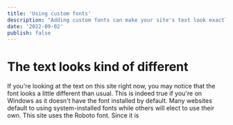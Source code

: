 ```yaml
---
title: 'Using custom fonts'
description: "Adding custom fonts can make your site's text look exactly how you want without being at the mercy of system fonts"
date: '2022-09-02'
publish: false
---
```


# The text looks kind of different

If you're looking at the text on this site right now, you may notice that the font looks a little different than usual. This is indeed true if you're on Windows as it doesn't have the font installed by default. Many websites default to using system-installed fonts while others will elect to use their own. This site uses the Roboto font. Since it is 